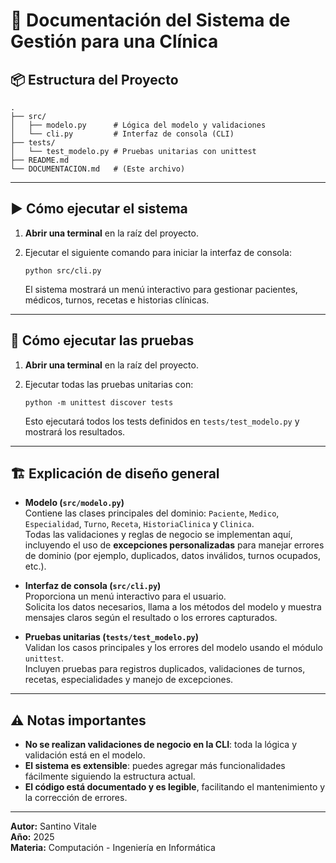 # 📄 Documentación del Sistema de Gestión para una Clínica

## 📦 Estructura del Proyecto

```
.
├── src/
│   ├── modelo.py      # Lógica del modelo y validaciones
│   └── cli.py         # Interfaz de consola (CLI)
├── tests/
│   └── test_modelo.py # Pruebas unitarias con unittest
├── README.md
└── DOCUMENTACION.md   # (Este archivo)
```

---

## ▶️ Cómo ejecutar el sistema

1. **Abrir una terminal** en la raíz del proyecto.
2. Ejecutar el siguiente comando para iniciar la interfaz de consola:

   ```
   python src/cli.py
   ```

   El sistema mostrará un menú interactivo para gestionar pacientes, médicos, turnos, recetas e historias clínicas.

---

## 🧪 Cómo ejecutar las pruebas

1. **Abrir una terminal** en la raíz del proyecto.
2. Ejecutar todas las pruebas unitarias con:

   ```
   python -m unittest discover tests
   ```

   Esto ejecutará todos los tests definidos en `tests/test_modelo.py` y mostrará los resultados.

---

## 🏗️ Explicación de diseño general

- **Modelo (`src/modelo.py`)**  
  Contiene las clases principales del dominio: `Paciente`, `Medico`, `Especialidad`, `Turno`, `Receta`, `HistoriaClinica` y `Clinica`.  
  Todas las validaciones y reglas de negocio se implementan aquí, incluyendo el uso de **excepciones personalizadas** para manejar errores de dominio (por ejemplo, duplicados, datos inválidos, turnos ocupados, etc.).

- **Interfaz de consola (`src/cli.py`)**  
  Proporciona un menú interactivo para el usuario.  
  Solicita los datos necesarios, llama a los métodos del modelo y muestra mensajes claros según el resultado o los errores capturados.

- **Pruebas unitarias (`tests/test_modelo.py`)**  
  Validan los casos principales y los errores del modelo usando el módulo `unittest`.  
  Incluyen pruebas para registros duplicados, validaciones de turnos, recetas, especialidades y manejo de excepciones.

---

## ⚠️ Notas importantes

- **No se realizan validaciones de negocio en la CLI**: toda la lógica y validación está en el modelo.
- **El sistema es extensible**: puedes agregar más funcionalidades fácilmente siguiendo la estructura actual.
- **El código está documentado y es legible**, facilitando el mantenimiento y la corrección de errores.

---

**Autor:** Santino Vitale  
**Año:** 2025  
**Materia:** Computación - Ingeniería en Informática  